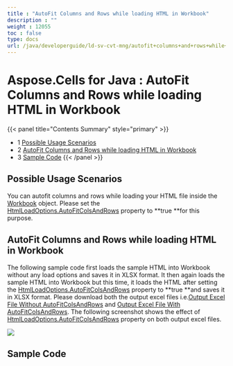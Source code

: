 ```yaml
---
title : "AutoFit Columns and Rows while loading HTML in Workbook" 
description : "" 
weight : 12055 
toc : false
type: docs
url: /java/developerguide/ld-sv-cvt-mng/autofit+columns+and+rows+while+loading+html+in+workbook/
---
```


# Aspose.Cells for Java : AutoFit Columns and Rows while loading HTML in Workbook


{{< panel title="Contents Summary" style="primary" >}}
*   1 [Possible Usage Scenarios](#possible-usage-scenarios)
*   2 [AutoFit Columns and Rows while loading HTML in Workbook](#autofit-columns-and-rows-while-loading-html-in-workbook)
*   3 [Sample Code](#sample-code)
{{< /panel >}}
 

## Possible Usage Scenarios

You can autofit columns and rows while loading your HTML file inside the [Workbook](https://apireference.aspose.com/java/cells/com.aspose.cells/Workbook) object. Please set the [HtmlLoadOptions.AutoFitColsAndRows](https://apireference.aspose.com/java/cells/com.aspose.cells/htmlloadoptions#AutoFitColsAndRows) property to **true **for this purpose.

## AutoFit Columns and Rows while loading HTML in Workbook

The following sample code first loads the sample HTML into Workbook without any load options and saves it in XLSX format. It then again loads the sample HTML into Workbook but this time, it loads the HTML after setting the [HtmlLoadOptions.AutoFitColsAndRows](https://apireference.aspose.com/java/cells/com.aspose.cells/htmlloadoptions#AutoFitColsAndRows) property to **true **and saves it in XLSX format. Please download both the output excel files i.e.[Output Excel File Without AutoFitColsAndRows](https://docs2.aspose.com/cells/java/attachments/25002947/25395235.xlsx) and [Output Excel File With AutoFitColsAndRows](https://docs2.aspose.com/cells/java/attachments/25002947/25395237.xlsx). The following screenshot shows the effect of [HtmlLoadOptions.AutoFitColsAndRows](https://apireference.aspose.com/java/cells/com.aspose.cells/htmlloadoptions#AutoFitColsAndRows) property on both output excel files.

![](https://docs2.aspose.com/cells/java/attachments/25002947/25395236.png)

## Sample Code

